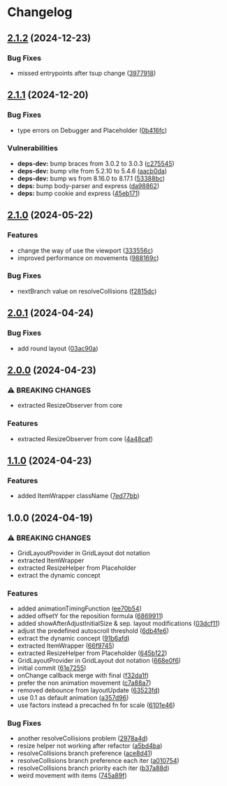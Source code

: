 # Changelog

## [2.1.2](https://github.com/DevoInc/grid-layout/compare/2.1.1...2.1.2) (2024-12-23)

### Bug Fixes

* missed entrypoints after tsup change ([3977918](https://github.com/DevoInc/grid-layout/commit/39779189fc36f8d7ec90efef79645da28f015570))

## [2.1.1](https://github.com/DevoInc/grid-layout/compare/2.1.0...2.1.1) (2024-12-20)

### Bug Fixes

* type errors on Debugger and Placeholder ([0b416fc](https://github.com/DevoInc/grid-layout/commit/0b416fcd05fec88a30fe117267f5f6e49a2c0351))

### Vulnerabilities

* **deps-dev:** bump braces from 3.0.2 to 3.0.3 ([c275545](https://github.com/DevoInc/grid-layout/commit/c275545857619513c5323132f05c091bfd8e607a))
* **deps-dev:** bump vite from 5.2.10 to 5.4.6 ([aacb0da](https://github.com/DevoInc/grid-layout/commit/aacb0da2e0c4e86c22b3ee3dd0447170498c1acc))
* **deps-dev:** bump ws from 8.16.0 to 8.17.1 ([53388bc](https://github.com/DevoInc/grid-layout/commit/53388bc5223663e5fdcdfa80e294a48e42ca0a74))
* **deps:** bump body-parser and express ([da98862](https://github.com/DevoInc/grid-layout/commit/da98862e0adb528c753f561a705c1e1e218a9bcf))
* **deps:** bump cookie and express ([45eb171](https://github.com/DevoInc/grid-layout/commit/45eb171527c8980cad7868d1964b11b7c17c1c0f))

## [2.1.0](https://github.com/DevoInc/grid-layout/compare/2.0.1...2.1.0) (2024-05-22)


### Features

* change the way of use the viewport ([333556c](https://github.com/DevoInc/grid-layout/commit/333556c02ad7030471fbc8e3229db3105449530a))
* improved performance on movements ([988169c](https://github.com/DevoInc/grid-layout/commit/988169c63a729f7781c4b0a6ee2ab7ef4df3d7ae))


### Bug Fixes

* nextBranch value on resolveCollisions ([f2815dc](https://github.com/DevoInc/grid-layout/commit/f2815dc3fa09c66faf11a143ea43a4c6cb722515))

## [2.0.1](https://github.com/DevoInc/grid-layout/compare/2.0.0...2.0.1) (2024-04-24)


### Bug Fixes

* add round layout ([03ac90a](https://github.com/DevoInc/grid-layout/commit/03ac90abf2b719393b73e0cd94104daccd9c6afd))

## [2.0.0](https://github.com/DevoInc/grid-layout/compare/1.1.0...2.0.0) (2024-04-23)


### ⚠ BREAKING CHANGES

* extracted ResizeObserver from core

### Features

* extracted ResizeObserver from core ([4a48caf](https://github.com/DevoInc/grid-layout/commit/4a48caf16d910941a06ba1c75fc686346a335e88))

## [1.1.0](https://github.com/DevoInc/grid-layout/compare/1.0.0...1.1.0) (2024-04-23)


### Features

* added ItemWrapper className ([7ed77bb](https://github.com/DevoInc/grid-layout/commit/7ed77bb7989a0c3dba9fa10324acc5af0de92374))

## 1.0.0 (2024-04-19)


### ⚠ BREAKING CHANGES

* GridLayoutProvider in GridLayout dot notation
* extracted ItemWrapper
* extracted ResizeHelper from Placeholder
* extract the dynamic concept

### Features

* added animationTimingFunction ([ee70b54](https://github.com/DevoInc/grid-layout/commit/ee70b548de0aa0b816c0b65318a8a2b38dca5b86))
* added offsetY for the reposition formula ([6869911](https://github.com/DevoInc/grid-layout/commit/6869911074c69a426458c5d3a2cb66158f09e96f))
* added showAfterAdjustInitialSize & sep. layout modifications ([03dcf11](https://github.com/DevoInc/grid-layout/commit/03dcf116029b40f54c848ef5ba3a1b60845490d2))
* adjust the predefined autoscroll threshold ([6db4fe6](https://github.com/DevoInc/grid-layout/commit/6db4fe67e85988658214115e3aa63ef77c976539))
* extract the dynamic concept ([91b6afd](https://github.com/DevoInc/grid-layout/commit/91b6afd9463ea43960ded004963a193f85412cdc))
* extracted ItemWrapper ([66f9745](https://github.com/DevoInc/grid-layout/commit/66f9745753a9b5b2f607da5cb0d0c2aac0567a4e))
* extracted ResizeHelper from Placeholder ([645b122](https://github.com/DevoInc/grid-layout/commit/645b12249c8525f6682b2c784c261ceb62db62cb))
* GridLayoutProvider in GridLayout dot notation ([668e0f6](https://github.com/DevoInc/grid-layout/commit/668e0f6237072f88ed37d0a9112088c115d757f9))
* initial commit ([61e7255](https://github.com/DevoInc/grid-layout/commit/61e72558038ea6d9fee349cf7d65cf83afac6471))
* onChange callback merge with final ([f32da1f](https://github.com/DevoInc/grid-layout/commit/f32da1f2db72c903081a8353642864e2c9a1d985))
* prefer the non animation movement ([c7a88a7](https://github.com/DevoInc/grid-layout/commit/c7a88a787dbca86ce30d26079cd602747b94e357))
* removed debounce from layoutUpdate ([63523fd](https://github.com/DevoInc/grid-layout/commit/63523fd31a385e87a1db1bd35b71aa0d9e1b428f))
* use 0.1 as default animation ([a357d96](https://github.com/DevoInc/grid-layout/commit/a357d96094a12a6441ac888f7b090ef697328481))
* use factors instead a precached fn for scale ([6101e46](https://github.com/DevoInc/grid-layout/commit/6101e462ebd323dd8651e063126759aed3633e2a))


### Bug Fixes

* another resolveCollisions problem ([2978a4d](https://github.com/DevoInc/grid-layout/commit/2978a4d5a749a4fdb6ee6849bc2b9dc31748182c))
* resize helper not working after refactor ([a5bd4ba](https://github.com/DevoInc/grid-layout/commit/a5bd4ba0ceff25ad5b250e3e8f72ad0853b40899))
* resolveCollisions branch preference ([ace8d41](https://github.com/DevoInc/grid-layout/commit/ace8d4135deefb526cfdb1db4c9500e6c137d992))
* resolveCollisions branch preference each iter ([a010754](https://github.com/DevoInc/grid-layout/commit/a010754415afa4555aa68cc356d272ad571aa954))
* resolveCollisions branch priority each iter ([b37a88d](https://github.com/DevoInc/grid-layout/commit/b37a88d60c204d2e4f9174083558a79019974ed1))
* weird movement with items ([745a89f](https://github.com/DevoInc/grid-layout/commit/745a89f8cb2cc4452dca025babbe17d2f8eb9328))
